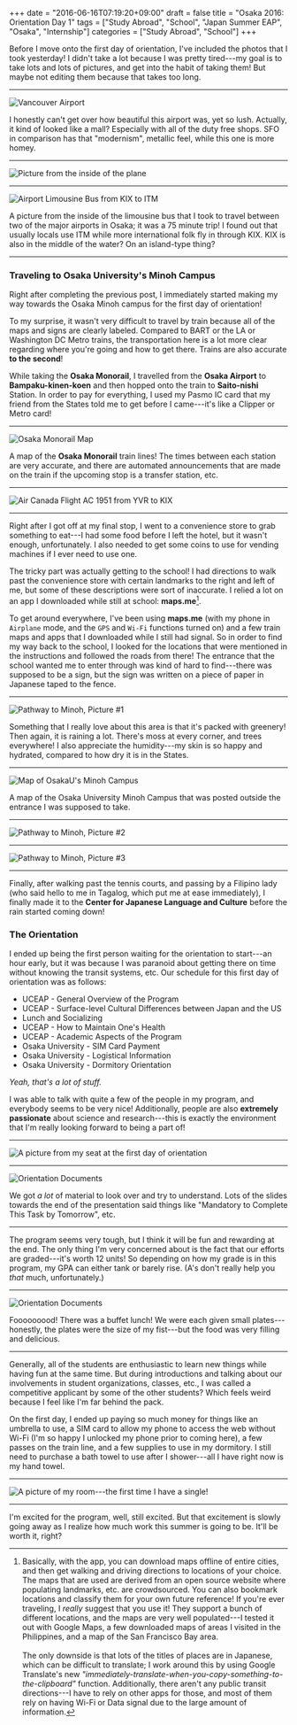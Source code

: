 +++
date = "2016-06-16T07:19:20+09:00"
draft = false
title = "Osaka 2016: Orientation Day 1"
tags = ["Study Abroad", "School", "Japan Summer EAP", "Osaka", "Internship"]
categories = ["Study Abroad", "School"]
+++

Before I move onto the first day of orientation, I've included the photos that I took yesterday! I didn't take a lot because I was pretty tired---my goal is to take lots and lots of pictures, and get into the habit of taking them! But maybe not editing them because that takes too long.

---

<img src="/img/japan2016/01_yvr.JPG" alt="Vancouver Airport" style="max-width: 100%; flexbox;"/>

I honestly can't get over how beautiful this airport was, yet so lush. Actually, it kind of looked like a mall? Especially with all of the duty free shops. SFO in comparison has that "modernism", metallic feel, while this one is more homey.

---

<img src="/img/japan2016/01_plane.JPG" alt="Picture from the inside of the plane" style="max-width: 100%; flexbox;"/>

---

<img src="/img/japan2016/01_airportbus.JPG" alt="Airport Limousine Bus from KIX to ITM" style="max-width: 100%; flexbox;"/>

A picture from the inside of the limousine bus that I took to travel between two of the major airports in Osaka; it was a 75 minute trip! I found out that usually locals use ITM while more international folk fly in through KIX. KIX is also in the middle of the water? On an island-type thing?

---

### Traveling to Osaka University's Minoh Campus

Right after completing the previous post, I immediately started making my way towards the Osaka Minoh campus for the first day of orientation!

To my surprise, it wasn't very difficult to travel by train because all of the maps and signs are clearly labeled. Compared to BART or the LA or Washington DC Metro trains, the transportation here is a lot more clear regarding where you're going and how to get there. Trains are also accurate **to the second**!

While taking the **Osaka Monorail**, I travelled from the **Osaka Airport** to **Bampaku-kinen-koen** and then hopped onto the train to **Saito-nishi** Station. In order to pay for everything, I used my Pasmo IC card that my friend from the States told me to get before I came---it's like a Clipper or Metro card!

---

<img src="/img/japan2016/02_monorailmap.png" alt="Osaka Monorail Map" style="max-width: 100%; flexbox;"/>

A map of the **Osaka Monorail** train lines! The times between each station are very accurate, and there are automated announcements that are made on the train if the upcoming stop is a transfer station, etc.

---

<img src="/img/japan2016/02_monorail.JPG" alt="Air Canada Flight AC 1951 from YVR to KIX" style="max-width: 100%; flexbox;"/>

---

Right after I got off at my final stop, I went to a convenience store to grab something to eat---I had some food before I left the hotel, but it wasn't enough, unfortunately. I also needed to get some coins to use for vending machines if I ever need to use one.

The tricky part was actually getting to the school! I had directions to walk past the convenience store with certain landmarks to the right and left of me, but some of these descriptions were sort of inaccurate. I relied a lot on an app I downloaded while still at school: **maps.me**[^1]. 

[^1]: Basically, with the app, you can download maps offline of entire cities, and then get walking and driving directions to locations of your choice. The maps that are used are derived from an open source website where populating landmarks, etc. are crowdsourced. You can also bookmark locations and classify them for your own future reference! If you're ever traveling, I _really_ suggest that you use it! They support a bunch of different locations, and the maps are very well populated---I tested it out with Google Maps, a few downloaded maps of areas I visited in the Philippines, and a map of the San Francisco Bay area. <br><br> The only downside is that lots of the titles of places are in Japanese, which can be difficult to translate; I work around this by using Google Translate's new _"immediately-translate-when-you-copy-something-to-the-clipboard"_ function. Additionally, there aren't any public transit directions---I have to rely on other apps for those, and most of them rely on having Wi-Fi or Data signal due to the large amount of information.

To get around everywhere, I've been using **maps.me** (with my phone in `Airplane` mode, and the `GPS` and `Wi-Fi` functions turned on) and a few train maps and apps that I downloaded while I still had signal. So in order to find my way back to the school, I looked for the locations that were mentioned in the instructions and followed the roads from there! The entrance that the school wanted me to enter through was kind of hard to find---there was supposed to be a sign, but the sign was written on a piece of paper in Japanese taped to the fence.

---

<img src="/img/japan2016/02_pathway1.JPG" alt="Pathway to Minoh, Picture #1" style="max-width: 100%; flexbox;"/>

Something that I really love about this area is that it's packed with greenery! Then again, it is raining a lot. There's moss at every corner, and trees everywhere! I also appreciate the humidity---my skin is so happy and hydrated, compared to how dry it is in the States.

---

<img src="/img/japan2016/02_minohmap.JPG" alt="Map of OsakaU's Minoh Campus" style="max-width: 100%; flexbox;"/>

A map of the Osaka University Minoh Campus that was posted outside the entrance I was supposed to take.

---

<img src="/img/japan2016/02_pathway2.JPG" alt="Pathway to Minoh, Picture #2" style="max-width: 100%; flexbox;"/>

---

<img src="/img/japan2016/02_pathway3.JPG" alt="Pathway to Minoh, Picture #3" style="max-width: 100%; flexbox;"/>

---

Finally, after walking past the tennis courts, and passing by a Filipino lady (who said hello to me in Tagalog, which put me at ease immediately), I finally made it to the **Center for Japanese Language and Culture** before the rain started coming down! 

### The Orientation

I ended up being the first person waiting for the orientation to start---an hour early, but it was because I was paranoid about getting there on time without knowing the transit systems, etc. Our schedule for this first day of orientation was as follows:

* UCEAP - General Overview of the Program 
* UCEAP - Surface-level Cultural Differences between Japan and the US
* Lunch and Socializing
* UCEAP - How to Maintain One's Health
* UCEAP - Academic Aspects of the Program
* Osaka University - SIM Card Payment 
* Osaka University - Logistical Information
* Osaka University - Dormitory Orientation

_Yeah, that's a lot of stuff._

I was able to talk with quite a few of the people in my program, and everybody seems to be very nice! Additionally, people are also **extremely passionate** about science and research---this is exactly the environment that I'm really looking forward to being a part of! 

---

<img src="/img/japan2016/02_orientation.JPG" alt="A picture from my seat at the first day of orientation" style="max-width: 100%; flexbox;"/>

---

<img src="/img/japan2016/02_orientationpapers.JPG" alt="Orientation Documents" style="max-width: 100%; flexbox;"/>

We got *a lot* of material to look over and try to understand. Lots of the slides towards the end of the presentation said things like "Mandatory to Complete This Task by Tomorrow", etc.

---

The program seems very tough, but I think it will be fun and rewarding at the end. The only thing I'm very concerned about is the fact that our efforts are graded---it's worth 12 units! So depending on how my grade is in this program, my GPA can either tank or barely rise. (A's don't really help you *that* much, unfortunately.)

---

<img src="/img/japan2016/02_lunch.JPG" alt="Orientation Documents" style="max-width: 100%; flexbox;"/>

Fooooooood! There was a buffet lunch! We were each given small plates---honestly, the plates were the size of my fist---but the food was very filling and delicious.

---

Generally, all of the students are enthusiastic to learn new things while having fun at the same time. But during introductions and talking about our involvements in student organizations, classes, etc., I was called a competitive applicant by some of the other students? Which feels weird because I feel like I'm far behind the pack.

On the first day, I ended up paying so much money for things like an umbrella to use, a SIM card to allow my phone to access the web without Wi-Fi (I'm so happy I unlocked my phone prior to coming here), a few passes on the train line, and a few supplies to use in my dormitory. I still need to purchase a bath towel to use after I shower---all I have right now is my hand towel.

---

<img src="/img/japan2016/02_bedroom.JPG" alt="A picture of my room---the first time I have a single!" style="max-width: 100%; flexbox;"/>

---

I'm excited for the program, well, still excited. But that excitement is slowly going away as I realize how much work this summer is going to be. It'll be worth it, right?
